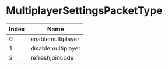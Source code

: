 # MultiplayerSettingsPacketType

Index | Name
--- | ---
0 | enablemultiplayer
1 | disablemultiplayer
2 | refreshjoincode